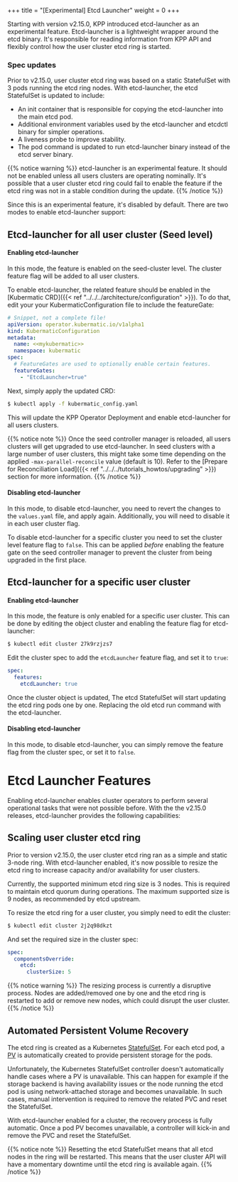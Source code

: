 +++
title = "[Experimental] Etcd Launcher"
weight = 0
+++

Starting with version v2.15.0, KPP introduced etcd-launcher as an experimental feature. Etcd-launcher is a lightweight wrapper around the etcd binary. It's responsible for reading information from KPP API and flexibly control how the user cluster etcd ring is started.

### Spec updates
Prior to v2.15.0, user cluster etcd ring was based on a static StatefulSet with 3 pods running the etcd ring nodes.
With etcd-launcher, the etcd StatefulSet is updated to include:
- An init container that is responsible for copying the etcd-launcher into the main etcd pod.
- Additional environment variables used by the etcd-launcher and etcdctl binary for simpler operations.
- A liveness probe to improve stability.
- The pod command is updated to run etcd-launcher binary instead of the etcd server binary.

{{% notice warning %}}
etcd-launcher is an experimental feature. It should not be enabled unless all users clusters are operating nominally. It's possible that a user cluster etcd ring could fail to enable the feature if the etcd ring was not in a stable condition during the update.
{{% /notice %}}

Since this is an experimental feature, it's disabled by default. There are two modes to enable etcd-launcher support:

## Etcd-launcher for all user cluster (Seed level)

#### Enabling etcd-launcher
In this mode, the feature is enabled on the seed-cluster level. The cluster feature flag will be added to all user clusters.

To enable etcd-launcher, the related feature should be enabled in the [Kubermatic CRD]({{< ref "../../../architecture/configuration" >}}). To do that, edit your your KubermaticConfiguration file to include the featureGate:

```yaml
# Snippet, not a complete file!
apiVersion: operator.kubermatic.io/v1alpha1
kind: KubermaticConfiguration
metadata:
  name: <<mykubermatic>>
  namespace: kubermatic
spec:
  # FeatureGates are used to optionally enable certain features.
  featureGates:
    - "EtcdLauncher=true"
```

Next, simply apply the updated CRD:

```bash
$ kubectl apply -f kubermatic_config.yaml
```

This will update the KPP Operator Deployment and enable etcd-launcher for all users clusters.

{{% notice note %}}
Once the seed controller manager is reloaded, all users clusters will get upgraded to use etcd-launcher. In seed clusters with a large number of user clusters, this might take some time depending on the applied `-max-parallel-reconcile` value (default is 10). Refer to the [Prepare for Reconciliation Load]({{< ref "../../../tutorials_howtos/upgrading" >}}) section for more information.
{{% /notice %}}


#### Disabling etcd-launcher
In this mode, to disable etcd-launcher, you need to revert the changes to the `values.yaml` file, and apply again. Additionally, you will need to disable it in each user cluster flag.

To disable etcd-launcher for a specific cluster you need to set the cluster level feature flag to `false`. This can be applied _before_ enabling the feature gate on the seed controller manager to prevent the cluster from being upgraded in the first place.


## Etcd-launcher for a specific user cluster

#### Enabling etcd-launcher
In this mode, the feature is only enabled for a specific user cluster. This can be done by editing the object cluster and enabling the feature flag for etcd-launcher:

```bash
$ kubectl edit cluster 27k9rzjzs7
```

Edit the cluster spec to add the `etcdLauncher` feature flag, and set it to `true`:

```yaml
spec:
  features:
    etcdLauncher: true
```

Once the cluster object is updated, The etcd StatefulSet will start updating the etcd ring pods one by one. Replacing the old etcd run command with the etcd-launcher.

#### Disabling etcd-launcher
In this mode, to disable etcd-launcher, you can simply remove the feature flag from the cluster spec, or set it to `false`.


# Etcd Launcher Features
Enabling etcd-launcher enables cluster operators to perform several operational tasks that were not possible before. With the the v2.15.0 releases, etcd-launcher provides the following capabilities:

## Scaling user cluster etcd ring
Prior to version v2.15.0, the user cluster etcd ring ran as a simple and static 3-node ring. With etcd-launcher enabled, it's now possible to resize the etcd ring to increase capacity and/or availability for user clusters.

Currently, the supported minimum etcd ring size is 3 nodes. This is required to maintain etcd quorum during operations. The maximum supported size is 9 nodes, as recommended by etcd upstream.

To resize the etcd ring for a user cluster, you simply need to edit the cluster:

```bash
$ kubectl edit cluster 2j2q98dkzt
```

And set the required size in the cluster spec:

```yaml
spec:
  componentsOverride:
    etcd:
      clusterSize: 5
```

{{% notice warning %}}
The resizing process is currently a disruptive process. Nodes are added/removed one by one and the etcd ring is restarted to add or remove new nodes, which could disrupt the user cluster.
{{% /notice %}}

## Automated Persistent Volume Recovery
The etcd ring is created as a Kubernetes [StatefulSet](https://kubernetes.io/docs/tutorials/stateful-application/basic-stateful-set/). For each etcd pod, a [PV](https://kubernetes.io/docs/concepts/storage/persistent-volumes/) is automatically created to provide persistent storage for the pods.

Unfortunately, the Kubernetes StatefulSet controller doesn't automatically handle cases where a PV is unavailable. This can happen for example if the storage backend is having availability issues or the node running the etcd pod is using network-attached storage and becomes unavailable. In such cases, manual intervention is required to remove the related PVC and reset the StatefulSet.

With etcd-launcher enabled for a cluster, the recovery process is fully automatic. Once a pod PV becomes unavailable, a controller will kick-in and remove the PVC and reset the StatefulSet.

{{% notice note %}}
Resetting the etcd StatefulSet means that all etcd nodes in the ring will be restarted. This means that the user cluster API will have a momentary downtime until the etcd ring is available again.
{{% /notice %}}
